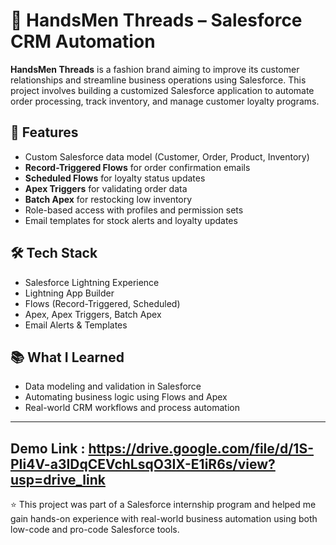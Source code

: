 # 👔 HandsMen Threads – Salesforce CRM Automation

**HandsMen Threads** is a fashion brand aiming to improve its customer relationships and streamline business operations using Salesforce. This project involves building a customized Salesforce application to automate order processing, track inventory, and manage customer loyalty programs.

## 🚀 Features

- Custom Salesforce data model (Customer, Order, Product, Inventory)
- **Record-Triggered Flows** for order confirmation emails
- **Scheduled Flows** for loyalty status updates
- **Apex Triggers** for validating order data
- **Batch Apex** for restocking low inventory
- Role-based access with profiles and permission sets
- Email templates for stock alerts and loyalty updates

## 🛠️ Tech Stack

- Salesforce Lightning Experience
- Lightning App Builder
- Flows (Record-Triggered, Scheduled)
- Apex, Apex Triggers, Batch Apex
- Email Alerts & Templates

## 📚 What I Learned

- Data modeling and validation in Salesforce
- Automating business logic using Flows and Apex
- Real-world CRM workflows and process automation

---

## Demo Link :  https://drive.google.com/file/d/1S-PIi4V-a3IDqCEVchLsqO3IX-E1iR6s/view?usp=drive_link

⭐ This project was part of a Salesforce internship program and helped me gain hands-on experience with real-world business automation using both low-code and pro-code Salesforce tools.
